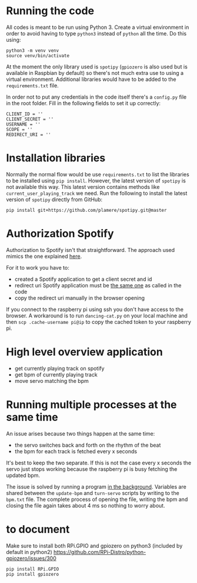 # Running the code

All codes is meant to be run using Python 3. Create a virtual environment in order to avoid having to type `python3` instead of `python` all the time. Do this using:

```
python3 -m venv venv
source venv/bin/activate
```


At the moment the only library used is `spotipy` (`gpiozero` is also used but is available in Raspbian by default) so there's not much extra use to using a virtual environment. Additional libraries would have to be added to the `requirements.txt` file.

In order not to put any credentials in the code itself there's a `config.py` file in the root folder. Fill in the following fields to set it up correctly:

```
CLIENT_ID = ''
CLIENT_SECRET = ''
USERNAME = ''
SCOPE = ''
REDIRECT_URI = ''
```

# Installation libraries

Normally the normal flow would be use `requirements.txt` to list the libraries to be installed using `pip install`. However, the latest version of `spotipy` is not available this way. This latest version contains methods like `current_user_playing_track` we need. Run the following to install the latest version of `spotipy` directly from GitHub:

```
pip install git+https://github.com/plamere/spotipy.git@master
```

# Authorization Spotify

Authorization to Spotify isn't that straightforward. The approach used mimics the one explained [here](https://stackoverflow.com/questions/46879418/spotipy-invalid-username).

For it to work you have to:

- created a Spotify application to get a client secret and id
- redirect uri Spotify application must be [the same one](https://stackoverflow.com/questions/32956443/invalid-redirect-uri-on-spotify-auth) as called in the code
- copy the redirect uri manually in the browser opening

If you connect to the raspberry pi using ssh you don't have access to the browser. A workaround is to run `dancing-cat.py` on your local machine and then `scp .cache-username pi@ip` to copy the cached token to your raspberry pi.

# High level overview application

* get currently playing track on spotify
* get bpm of currently playing track
* move servo matching the bpm

# Running multiple processes at the same time

An issue arises because two things happen at the same time:

- the servo switches back and forth on the rhythm of the beat
- the bpm for each track is fetched every x seconds

It's best to keep the two separate. If this is not the case every x seconds the servo just stops working because the raspberry pi is busy fetching the updated bpm.

The issue is solved by running a program [in the background](https://raspberrypi.stackexchange.com/questions/45933/running-multiple-programs-at-once). Variables are shared between the `update-bpm` and `turn-servo` scripts by writing to the `bpm.txt` file. The complete process of opening the file, writing the bpm and closing the file again takes about 4 ms so nothing to worry about.


# to document

Make sure to install both RPi.GPIO and gpiozero on python3 (included by default in python2)
https://github.com/RPi-Distro/python-gpiozero/issues/300

```
pip install RPi.GPIO
pip install gpiozero
```